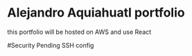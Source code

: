 # Alejandro Aquiahuatl portfolio

this portfolio will be hosted on AWS and use React

#Security
Pending SSH config
